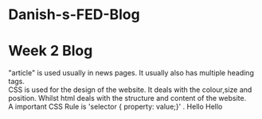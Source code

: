 # Danish-s-FED-Blog
<!DOCTYPE html>
<html>
    <head>
    </head>
    <body>
        <h1>Week 2 Blog</h1>
        <p>
            "article" is used usually in news pages. It usually also has multiple heading tags.
            <br>
            CSS is used for the design of the website. It deals with the colour,size and position. Whilst html deals with the structure and content of the website.
            <br>
            A important CSS Rule is 'selector { property: value;}' .
            Hello
            Hello
        </p>
    </body>

</html>

